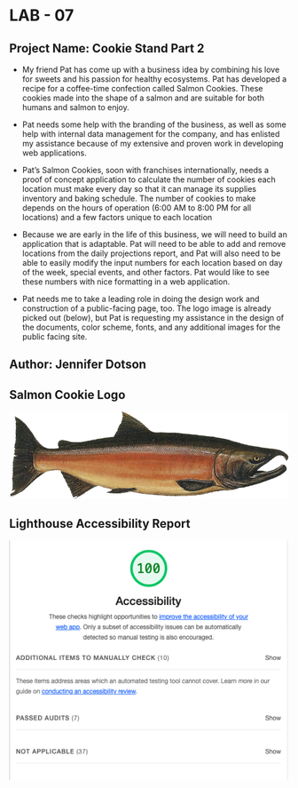 # LAB - 07

## Project Name: Cookie Stand Part 2

- My friend Pat has come up with a business idea by combining his love for sweets and his passion for healthy ecosystems. Pat has developed a recipe for a coffee-time confection called Salmon Cookies. These cookies made into the shape of a salmon and are suitable for both humans and salmon to enjoy.

- Pat needs some help with the branding of the business, as well as some help with internal data management for the company, and has enlisted my assistance because of my extensive and proven work in developing web applications.

- Pat’s Salmon Cookies, soon with franchises internationally, needs a proof of concept application to calculate the number of cookies each location must make every day so that it can manage its supplies inventory and baking schedule. The number of cookies to make depends on the hours of operation (6:00 AM to 8:00 PM for all locations) and a few factors unique to each location

- Because we are early in the life of this business, we will need to build an application that is adaptable. Pat will need to be able to add and remove locations from the daily projections report, and Pat will also need to be able to easily modify the input numbers for each location based on day of the week, special events, and other factors. Pat would like to see these numbers with nice formatting in a web application.

- Pat needs me to take a leading role in doing the design work and construction of a public-facing page, too. The logo image is already picked out (below), but Pat is requesting my assistance in the design of the documents, color scheme, fonts, and any additional images for the public facing site.

## Author: Jennifer Dotson

## Salmon Cookie Logo

![Salmon Cookie Logo](img/salmon.png)

## Lighthouse Accessibility Report

![Lighthouse Accessibility Report](img/accessibility.png)
